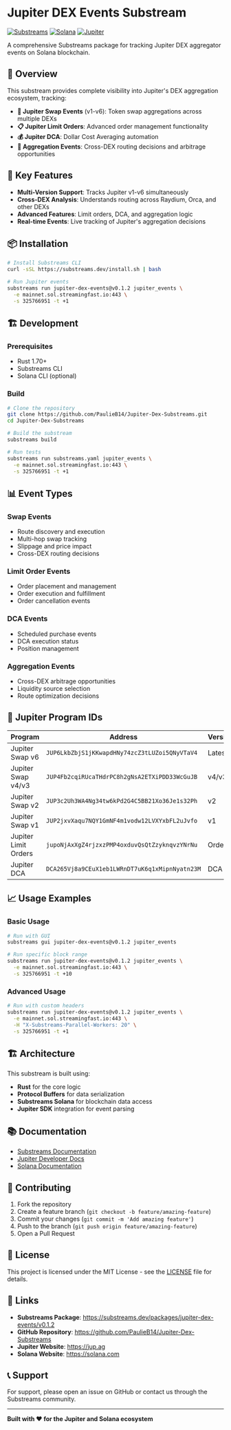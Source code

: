 # Jupiter DEX Events Substream

[![Substreams](https://img.shields.io/badge/Substreams-v0.1.2-blue)](https://substreams.dev/packages/jupiter-dex-events/v0.1.2)
[![Solana](https://img.shields.io/badge/Network-Solana-purple)](https://solana.com)
[![Jupiter](https://img.shields.io/badge/DEX-Jupiter-orange)](https://jup.ag)

A comprehensive Substreams package for tracking Jupiter DEX aggregator events on Solana blockchain.

## 🌟 Overview

This substream provides complete visibility into Jupiter's DEX aggregation ecosystem, tracking:

- **🔄 Jupiter Swap Events** (v1-v6): Token swap aggregations across multiple DEXs
- **📋 Jupiter Limit Orders**: Advanced order management functionality  
- **💰 Jupiter DCA**: Dollar Cost Averaging automation
- **🧠 Aggregation Events**: Cross-DEX routing decisions and arbitrage opportunities

## 🚀 Key Features

- **Multi-Version Support**: Tracks Jupiter v1-v6 simultaneously
- **Cross-DEX Analysis**: Understands routing across Raydium, Orca, and other DEXs
- **Advanced Features**: Limit orders, DCA, and aggregation logic
- **Real-time Events**: Live tracking of Jupiter's aggregation decisions

## 📦 Installation

```bash
# Install Substreams CLI
curl -sSL https://substreams.dev/install.sh | bash

# Run Jupiter events
substreams run jupiter-dex-events@v0.1.2 jupiter_events \
  -e mainnet.sol.streamingfast.io:443 \
  -s 325766951 -t +1
```

## 🏗️ Development

### Prerequisites

- Rust 1.70+
- Substreams CLI
- Solana CLI (optional)

### Build

```bash
# Clone the repository
git clone https://github.com/PaulieB14/Jupiter-Dex-Substreams.git
cd Jupiter-Dex-Substreams

# Build the substream
substreams build

# Run tests
substreams run substreams.yaml jupiter_events \
  -e mainnet.sol.streamingfast.io:443 \
  -s 325766951 -t +1
```

## 📊 Event Types

### Swap Events
- Route discovery and execution
- Multi-hop swap tracking  
- Slippage and price impact
- Cross-DEX routing decisions

### Limit Order Events
- Order placement and management
- Order execution and fulfillment
- Order cancellation events

### DCA Events
- Scheduled purchase events
- DCA execution status
- Position management

### Aggregation Events
- Cross-DEX arbitrage opportunities
- Liquidity source selection
- Route optimization decisions

## 🔧 Jupiter Program IDs

| Program | Address | Version |
|---------|---------|---------|
| Jupiter Swap v6 | `JUP6LkbZbjS1jKKwapdHNy74zcZ3tLUZoi5QNyVTaV4` | Latest |
| Jupiter Swap v4/v3 | `JUP4Fb2cqiRUcaTHdrPC8h2gNsA2ETXiPDD33WcGuJB` | v4/v3 |
| Jupiter Swap v2 | `JUP3c2Uh3WA4Ng34tw6kPd2G4C5BB21Xo36Je1s32Ph` | v2 |
| Jupiter Swap v1 | `JUP2jxvXaqu7NQY1GmNF4m1vodw12LVXYxbFL2uJvfo` | v1 |
| Jupiter Limit Orders | `jupoNjAxXgZ4rjzxzPMP4oxduvQsQtZzyknqvzYNrNu` | Orders |
| Jupiter DCA | `DCA265Vj8a9CEuX1eb1LWRnDT7uK6q1xMipnNyatn23M` | DCA |

## 📈 Usage Examples

### Basic Usage
```bash
# Run with GUI
substreams gui jupiter-dex-events@v0.1.2 jupiter_events

# Run specific block range
substreams run jupiter-dex-events@v0.1.2 jupiter_events \
  -e mainnet.sol.streamingfast.io:443 \
  -s 325766951 -t +10
```

### Advanced Usage
```bash
# Run with custom headers
substreams run jupiter-dex-events@v0.1.2 jupiter_events \
  -e mainnet.sol.streamingfast.io:443 \
  -H "X-Substreams-Parallel-Workers: 20" \
  -s 325766951 -t +1
```

## 🏗️ Architecture

This substream is built using:

- **Rust** for the core logic
- **Protocol Buffers** for data serialization  
- **Substreams Solana** for blockchain data access
- **Jupiter SDK** integration for event parsing

## 📚 Documentation

- [Substreams Documentation](https://docs.substreams.dev/)
- [Jupiter Developer Docs](https://docs.jup.ag/)
- [Solana Documentation](https://docs.solana.com/)

## 🤝 Contributing

1. Fork the repository
2. Create a feature branch (`git checkout -b feature/amazing-feature`)
3. Commit your changes (`git commit -m 'Add amazing feature'`)
4. Push to the branch (`git push origin feature/amazing-feature`)
5. Open a Pull Request

## 📄 License

This project is licensed under the MIT License - see the [LICENSE](LICENSE) file for details.

## 🔗 Links

- **Substreams Package**: https://substreams.dev/packages/jupiter-dex-events/v0.1.2
- **GitHub Repository**: https://github.com/PaulieB14/Jupiter-Dex-Substreams
- **Jupiter Website**: https://jup.ag
- **Solana Website**: https://solana.com

## 📞 Support

For support, please open an issue on GitHub or contact us through the Substreams community.

---

**Built with ❤️ for the Jupiter and Solana ecosystem**